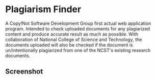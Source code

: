 # Plagiarism Finder
A Copy!Not Software Development Group first actual web application program. Intended to check uploaded documents for any plagiarized content and produce accurate result as much as possible. With collaboration of National College of Science and Technology, the documents uploaded will also be checked if the document is un/intentionally plagiarized from one of the NCST's existing research documents.

## Screenshot
